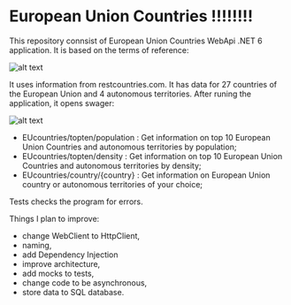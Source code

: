 # European Union Countries !!!!!!!!

   This repository connsist of European Union Countries WebApi .NET 6 application. It is based on the terms of reference:
   
   ![alt text](https://github.com/MDirvens/DataFiles/blob/main/28StoneTask/Task.png)
   
   It uses information from restcountries.com. It has data for 27 countries of the European Union and 4 autonomous territories. After runing the application, it opens swager:  
   
   ![alt text](https://github.com/MDirvens/DataFiles/blob/main/Pictures/SwaggerEUCountries.png)

- EUcountries/topten/population : Get information on top 10 European Union Countries and autonomous territories by population;
- EUcountries/topten/density : Get information on top 10 European Union Countries and autonomous territories by density;
- EUcountries/country/{country} : Get information on European Union country or autonomous territories of your choice;

Tests checks the program for errors.
   
Things I plan to improve:

- change WebClient to HttpClient,
- naming,
- add Dependency Injection
- improve architecture,
- add mocks to tests,
- change code to be asynchronous,
- store data to SQL database.   
   
   
